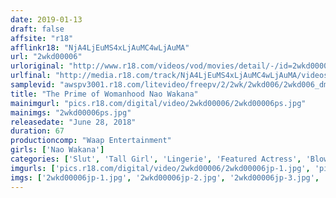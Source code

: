 ```yaml
---
date: 2019-01-13
draft: false
affsite: "r18"
afflinkr18: "NjA4LjEuMS4xLjAuMC4wLjAuMA"
url: "2wkd00006"
urloriginal: "http://www.r18.com/videos/vod/movies/detail/-/id=2wkd00006"
urlfinal: "http://media.r18.com/track/NjA4LjEuMS4xLjAuMC4wLjAuMA/videos/vod/movies/detail/-/id=2wkd00006"
samplevid: "awspv3001.r18.com/litevideo/freepv/2/2wk/2wkd006/2wkd006_dmb_w.mp4"
title: "The Prime of Womanhood Nao Wakana"
mainimgurl: "pics.r18.com/digital/video/2wkd00006/2wkd00006ps.jpg"
mainimgs: "2wkd00006ps.jpg"
releasedate: "June 28, 2018"
duration: 67
productioncomp: "Waap Entertainment"
girls: ['Nao Wakana']
categories: ['Slut', 'Tall Girl', 'Lingerie', 'Featured Actress', 'Blowjob', 'Big Vibrator', 'Hi-Def']
imgurls: ['pics.r18.com/digital/video/2wkd00006/2wkd00006jp-1.jpg', 'pics.r18.com/digital/video/2wkd00006/2wkd00006jp-2.jpg', 'pics.r18.com/digital/video/2wkd00006/2wkd00006jp-3.jpg', 'pics.r18.com/digital/video/2wkd00006/2wkd00006jp-4.jpg', 'pics.r18.com/digital/video/2wkd00006/2wkd00006jp-5.jpg', 'pics.r18.com/digital/video/2wkd00006/2wkd00006jp-6.jpg', 'pics.r18.com/digital/video/2wkd00006/2wkd00006jp-7.jpg', 'pics.r18.com/digital/video/2wkd00006/2wkd00006jp-8.jpg', 'pics.r18.com/digital/video/2wkd00006/2wkd00006jp-9.jpg', 'pics.r18.com/digital/video/2wkd00006/2wkd00006jp-10.jpg', 'pics.r18.com/digital/video/2wkd00006/2wkd00006jp-11.jpg', 'pics.r18.com/digital/video/2wkd00006/2wkd00006jp-12.jpg', 'pics.r18.com/digital/video/2wkd00006/2wkd00006jp-13.jpg', 'pics.r18.com/digital/video/2wkd00006/2wkd00006jp-14.jpg', 'pics.r18.com/digital/video/2wkd00006/2wkd00006jp-15.jpg', 'pics.r18.com/digital/video/2wkd00006/2wkd00006jp-16.jpg', 'pics.r18.com/digital/video/2wkd00006/2wkd00006jp-17.jpg', 'pics.r18.com/digital/video/2wkd00006/2wkd00006jp-18.jpg', 'pics.r18.com/digital/video/2wkd00006/2wkd00006jp-19.jpg', 'pics.r18.com/digital/video/2wkd00006/2wkd00006jp-20.jpg']
imgs: ['2wkd00006jp-1.jpg', '2wkd00006jp-2.jpg', '2wkd00006jp-3.jpg', '2wkd00006jp-4.jpg', '2wkd00006jp-5.jpg', '2wkd00006jp-6.jpg', '2wkd00006jp-7.jpg', '2wkd00006jp-8.jpg', '2wkd00006jp-9.jpg', '2wkd00006jp-10.jpg', '2wkd00006jp-11.jpg', '2wkd00006jp-12.jpg', '2wkd00006jp-13.jpg', '2wkd00006jp-14.jpg', '2wkd00006jp-15.jpg', '2wkd00006jp-16.jpg', '2wkd00006jp-17.jpg', '2wkd00006jp-18.jpg', '2wkd00006jp-19.jpg', '2wkd00006jp-20.jpg']
---
```

